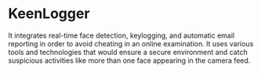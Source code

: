 # KeenLogger
It integrates real-time face detection, keylogging, and automatic email reporting in order to avoid cheating in an online examination. It uses various tools and technologies that would ensure a secure environment and catch suspicious activities like more than one face appearing in the camera feed.
